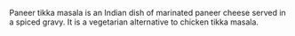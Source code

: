 Paneer tikka masala is an Indian dish of marinated paneer cheese served in a spiced gravy. It is a vegetarian alternative to chicken tikka masala.